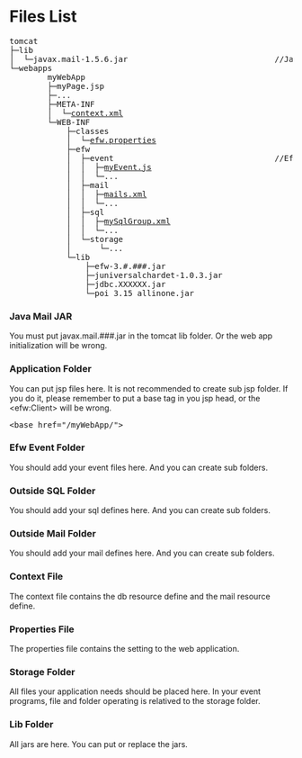 <H1>Files List</H1>

<pre>
tomcat
├─lib
│  └─javax.mail-1.5.6.jar								//Java Mail jar.
└─webapps
        myWebApp											//The application folder. 
        ├─myPage.jsp
        ├─...
        ├─META-INF
        │  └─<a href="../release%20with%20sample/web%20application/META-INF/context.xml">context.xml</a>
        └─WEB-INF
            ├─classes
            │  └─<a href="properties_web.md">efw.properties</a>
            ├─efw
            │  ├─event									//Efw event folder
            │  │  ├─<a href="api_event.md">myEvent.js</a>
            │  │  └─...
            │  ├─mail										//Outside mail folder
            │  │  ├─<a href="api_mail.md">mails.xml</a>
            │  │  └─...
            │  ├─sql										//Outside sql folder
            │  │  ├─<a href="api_sql.md">mySqlGroup.xml</a>
            │  │  └─...
            │  └─storage									//Storage folder
            │      └─...
            └─lib											//Lib folder
                ├─efw-3.#.###.jar
                ├─juniversalchardet-1.0.3.jar
                ├─jdbc.XXXXXX.jar
                └─poi_3.15_allinone.jar
</pre>
<h3>Java Mail JAR</h3>
You must put javax.mail.###.jar in the tomcat lib folder. Or the web app initialization will be wrong.

<h3>Application Folder</h3>
You can put jsp files here. It is not recommended to create sub jsp folder. If you do it, please remember to put a base tag in you jsp head, or the &lt;efw:Client> will be wrong.
<pre>
&lt;base href="/myWebApp/">
</pre>

<h3>Efw Event Folder</h3>
You should add your event files here. And you can create sub folders.

<h3>Outside SQL Folder</h3>
You should add your sql defines here. And you can create sub folders.

<h3>Outside Mail Folder</h3>
You should add your mail defines here. And you can create sub folders.

<h3>Context File</h3>
The context file contains the db resource define and the mail resource define.

<h3>Properties File</h3>
The properties file contains the setting to the web application.

<h3>Storage Folder</h3>
All files your application needs should be placed here. In your event programs, file and folder operating is relatived to the storage folder.

<h3>Lib Folder</h3>
All jars are here. You can put or replace the jars.